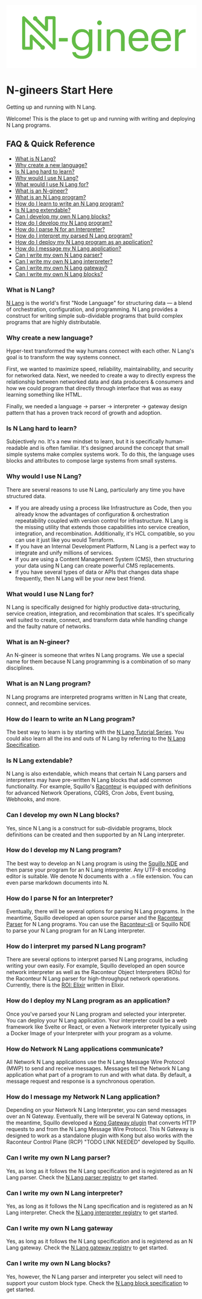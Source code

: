 ![N-gineer](assets/Ngineer%20-%20Green.png)
# N-gineers Start Here
Getting up and running with N Lang.

Welcome! This is the place to get up and running with writing and deploying N Lang programs.

## FAQ & Quick Reference
- [What is N Lang?](#What%20is%20N%20Lang)
- [Why create a new language?](#Why%20create%20a%20new%20language)
- [Is N Lang hard to learn?](#Is%20N%20Lang%20hard%20to%20learn)
- [Why would I use N Lang?](#Why%20would%20I%20use%20N%20Lang)
- [What would I use N Lang for?](#What%20would%20I%20use%20N%20Lang%20for)
- [What is an N-gineer?](#What%20is%20an%20N-gineer)
- [What is an N Lang program?](#What%20is%20an%20N%20Lang%20program)
- [How do I learn to write an N Lang program?](#How%20do%20I%20learn%20to%20write%20an%20N%20Lang%20program)
- [Is N Lang extendable?](#Is%20N%20Lang%20extendable)
- [Can I develop my own N Lang blocks?](#Can%20I%20develop%20my%20own%20N%20Lang%20blocks)
- [How do I develop my N Lang program?](#How%20do%20I%20develop%20my%20N%20Lang%20program)
- [How do I parse N for an Interpreter?](#How%20do%20I%20parse%20N%20for%20an%20Interpreter)
- [How do I interpret my parsed N Lang program?](#How%20do%20I%20interpret%20my%20parsed%20N%20Lang%20program)
- [How do I deploy my N Lang program as an application?](#How%20do%20I%20deploy%20my%20N%20Lang%20program%20as%20an%20application)
- [How do I message my N Lang application?](#How%20do%20I%20message%20my%20N%20Lang%20application)
- [Can I write my own N Lang parser?](#Can%20I%20write%20my%20own%20N%20Lang%20parser)
- [Can I write my own N Lang interpreter?](#Can%20I%20write%20my%20own%20N%20Lang%20interpreter)
- [Can I write my own N Lang gateway?](#Can%20I%20write%20my%20own%20N%20Lang%20gateway)
- [Can I write my own N Lang blocks?](#Can%20I%20write%20my%20own%20N%20Lang%20blocks)


### What is N Lang?
[N Lang](https://github.com/squillo/n) is the world's first "Node Language" for structuring data — a blend of orchestration, configuration, and programming. N Lang provides a construct for writing simple sub-dividable programs that build complex programs that are highly distributable.

### Why create a new language?
Hyper-text transformed the way humans connect with each other. N Lang's goal is to transform the way systems connect. 

First, we wanted to maximize speed, reliability, maintainability, and security for networked data. Next, we needed to create a way to directly express the relationship between networked data and data producers & consumers and how we could program that directly through interface that was as easy learning something like HTML.

Finally, we needed a language -> parser -> interpreter -> gateway design pattern that has a proven track record of growth and adoption.

### Is N Lang hard to learn?
Subjectively no. It's a new mindset to learn, but it is specifically human-readable and is often familiar. It's designed around the concept that small simple systems make complex systems work. To do this, the language uses blocks and attributes to compose large systems from small systems.

### Why would I use N Lang?
There are several reasons to use N Lang, particularly any time you have structured data.
- If you are already using a process like Infrastructure as Code, then you already know the advantages of configuration & orchestration repeatability coupled with version control for infrastructure. N Lang is the missing utility that extends those capabilities into service creation, integration, and recombination. Additionally, it's HCL compatible, so you can use it just like you would Terraform. 
- If you have an Internal Development Platform, N Lang is a perfect way to integrate and unify millions of services.
- If you are using a Content Management System (CMS), then structuring your data using N Lang can create powerful CMS replacements.
- If you have several types of data or APIs that changes data shape frequently, then N Lang will be your new best friend.

### What would I use N Lang for?
N Lang is specifically designed for highly productive data-structuring, service creation, integration, and recombination that scales. It's specifically well suited to create, connect, and transform data while handling change and the faulty nature of networks.

### What is an N-gineer?
An N-gineer is someone that writes N Lang programs. We use a special name for them because N Lang programming is a combination of so many disciplines.  

### What is an N Lang program?
N Lang programs are interpreted programs written in N Lang that create, connect, and recombine services.

### How do I learn to write an N Lang program?
The best way to learn is by starting with the [N Lang Tutorial Series](https://github.com/squillo/n_tutorials). You could also learn all the ins and outs of N Lang by referring to the [N Lang Specification](https://github.com/squillo/n). 

### Is N Lang extendable? 
N Lang is also extendable, which means that certain N Lang parsers and interpreters may have pre-written N Lang blocks that add common functionality. For example, Squillo's [Raconteur](https://github.com/squillo/raconteur) is equipped with definitions for advanced Network Operations, CQRS, Cron Jobs, Event busing, Webhooks, and more.  

### Can I develop my own N Lang blocks?
Yes, since N Lang is a construct for sub-dividable programs, block definitions can be created and then supported by an N Lang interpreter.

### How do I develop my N Lang program?
The best way to develop an N Lang program is using the [Squillo NDE](https://github.com/squillo/squillo-nde) and then parse your program for an N Lang interpreter. Any UTF-8 encoding editor is suitable. We denote N documents with a `.n` file extension. You can even parse markdown documents into N.

### How do I parse N for an Interpreter?
Eventually, there will be several options for parsing N Lang programs. In the meantime, Squillo developed an open source parser and the [Raconteur Parser](https://github.com/squillo/raconteur) for N Lang programs. You can use the [Raconteur-cli](https://github.com/squillo/raconteur-cli) or Squillo NDE to parse your N Lang program for an N Lang interpreter.

### How do I interpret my parsed N Lang program?
There are several options to interpret parsed N Lang programs, including writing your own easily. For example, Squillo developed an open source network interpreter as well as the Raconteur Object Interpreters (ROIs) for the Raconteur N Lang parser for high-throughput network operations. Currently, there is the [ROI: Elixir](https://github.com/squillo/ex_raconteur_umbrella) written in Elixir. 

### How do I deploy my N Lang program as an application?
Once you've parsed your N Lang program and selected your interpreter. You can deploy your N Lang application. Your interpreter could be a web framework like Svelte or React, or even a Network interpreter typically using a Docker Image of your Interpreter with your program as a volume.

### How do Network N Lang applications communicate?
All Network N Lang applications use the N Lang Message Wire Protocol (MWP) to send and receive messages. Messages tell the Network N Lang application what part of a program to run and with what data. By default, a message request and response is a synchronous operation.

### How do I message my Network N Lang application?
Depending on your Network N Lang Interpreter, you can send messages over an N Gateway. Eventually, there will be several N Gateway options, in the meantime, Squillo developed a [Kong Gateway plugin](https://github.com/squillo/rcp-gateway-kong) that converts HTTP requests to and from the N Lang Message Wire Protocol. This N Gateway is designed to work as a standalone plugin with Kong but also works with the Raconteur Control Plane (RCP) "TODO LINK NEEDED" developed by Squillo.  

### Can I write my own N Lang parser?
Yes, as long as it follows the N Lang specification and is registered as an N Lang parser.
Check the [N Lang parser registry](https://github.com/squillo/n/blob/main/N%20Language%20Spec/N_LANGUAGE_PARSER_REGISTRY.md) to get started.

### Can I write my own N Lang interpreter?
Yes, as long as it follows the N Lang specification and is registered as an N Lang interpreter. Check the [N Lang interpreter registry](https://github.com/squillo/n/blob/main/N%20Language%20Spec/N_LANGUAGE_INTERPRETERS_REGISTRY.md) to get started.

### Can I write my own N Lang gateway
Yes, as long as it follows the N Lang specification and is registered as an N Lang gateway. Check the [N Lang gateway registry](https://github.com/squillo/n/blob/main/N%20Language%20Spec/N_LANGUAGE_GATEWAYS_REGISTRY.md) to get started.

### Can I write my own N Lang blocks?
Yes, however, the N Lang parser and interpreter you select will need to support your custom block type.
Check the [N Lang block specification]() to get started.